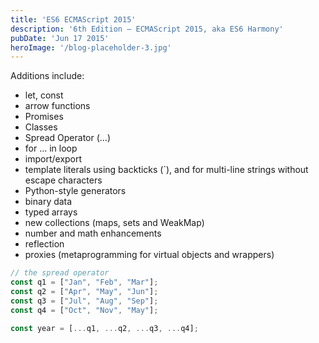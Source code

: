 ```yaml
---
title: 'ES6 ECMAScript 2015'
description: '6th Edition – ECMAScript 2015, aka ES6 Harmony'
pubDate: 'Jun 17 2015'
heroImage: '/blog-placeholder-3.jpg'
---
```


Additions include:
- let, const
- arrow functions
- Promises
- Classes
- Spread Operator (...)
- for ... in loop
- import/export
- template literals using backticks (`), and for multi-line strings without escape characters
- Python-style generators
- binary data
- typed arrays
- new collections (maps, sets and WeakMap)
- number and math enhancements
- reflection
- proxies (metaprogramming for virtual objects and wrappers)

```js
// the spread operator
const q1 = ["Jan", "Feb", "Mar"];
const q2 = ["Apr", "May", "Jun"];
const q3 = ["Jul", "Aug", "Sep"];
const q4 = ["Oct", "Nov", "May"];

const year = [...q1, ...q2, ...q3, ...q4];
```
